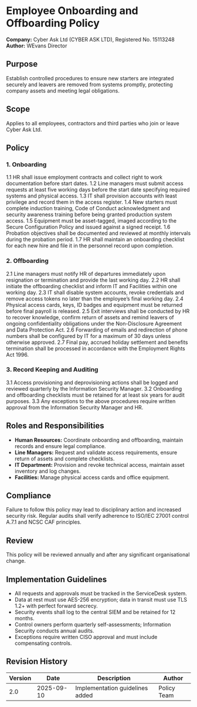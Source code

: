 # Employee Onboarding and Offboarding Policy

**Company:** Cyber Ask Ltd (CYBER ASK LTD), Registered No. 15113248
**Author:** WEvans Director

## Purpose
Establish controlled procedures to ensure new starters are integrated securely and leavers are removed from systems promptly, protecting company assets and meeting legal obligations.

## Scope
Applies to all employees, contractors and third parties who join or leave Cyber Ask Ltd.

## Policy
### 1. Onboarding
1.1 HR shall issue employment contracts and collect right to work documentation before start dates.
1.2 Line managers must submit access requests at least five working days before the start date specifying required systems and physical access.
1.3 IT shall provision accounts with least privilege and record them in the access register.
1.4 New starters must complete induction training, Code of Conduct acknowledgment and security awareness training before being granted production system access.
1.5 Equipment must be asset-tagged, imaged according to the Secure Configuration Policy and issued against a signed receipt.
1.6 Probation objectives shall be documented and reviewed at monthly intervals during the probation period.
1.7 HR shall maintain an onboarding checklist for each new hire and file it in the personnel record upon completion.

### 2. Offboarding
2.1 Line managers must notify HR of departures immediately upon resignation or termination and provide the last working day.
2.2 HR shall initiate the offboarding checklist and inform IT and Facilities within one working day.
2.3 IT shall disable system accounts, revoke credentials and remove access tokens no later than the employee’s final working day.
2.4 Physical access cards, keys, ID badges and equipment must be returned before final payroll is released.
2.5 Exit interviews shall be conducted by HR to recover knowledge, confirm return of assets and remind leavers of ongoing confidentiality obligations under the Non-Disclosure Agreement and Data Protection Act.
2.6 Forwarding of emails and redirection of phone numbers shall be configured by IT for a maximum of 30 days unless otherwise approved.
2.7 Final pay, accrued holiday settlement and benefits termination shall be processed in accordance with the Employment Rights Act 1996.

### 3. Record Keeping and Auditing
3.1 Access provisioning and deprovisioning actions shall be logged and reviewed quarterly by the Information Security Manager.
3.2 Onboarding and offboarding checklists must be retained for at least six years for audit purposes.
3.3 Any exceptions to the above procedures require written approval from the Information Security Manager and HR.

## Roles and Responsibilities
- **Human Resources:** Coordinate onboarding and offboarding, maintain records and ensure legal compliance.
- **Line Managers:** Request and validate access requirements, ensure return of assets and complete checklists.
- **IT Department:** Provision and revoke technical access, maintain asset inventory and log changes.
- **Facilities:** Manage physical access cards and office equipment.

## Compliance
Failure to follow this policy may lead to disciplinary action and increased security risk. Regular audits shall verify adherence to ISO/IEC 27001 control A.7.1 and NCSC CAF principles.

## Review
This policy will be reviewed annually and after any significant organisational change.

## Implementation Guidelines
- All requests and approvals must be tracked in the ServiceDesk system.
- Data at rest must use AES-256 encryption; data in transit must use TLS 1.2+ with perfect forward secrecy.
- Security events shall log to the central SIEM and be retained for 12 months.
- Control owners perform quarterly self-assessments; Information Security conducts annual audits.
- Exceptions require written CISO approval and must include compensating controls.

## Revision History

| Version | Date | Description | Author |
| ------- | ---------- | ----------------------- | ------ |
| 2.0     | 2025-09-10 | Implementation guidelines added | Policy Team |
